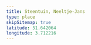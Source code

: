 ```yaml
---
title: Steentuin, Neeltje-Jans
type: place
skipSitemap: true
latitude: 51.642064
longitude: 3.712216
---
```


